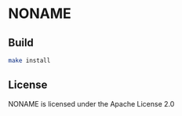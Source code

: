 
# NONAME

## Build

```sh
make install
```

## License

NONAME is licensed under the Apache License 2.0
